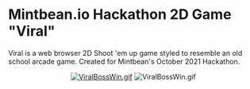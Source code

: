 
# Mintbean.io Hackathon 2D Game "Viral"
Viral is a web browser 2D Shoot 'em up game styled to resemble an old school arcade game. Created for Mintbean's October 2021 Hackathon.

<div align='center'>
     
  [![ViralBossWin.gif](https://s9.gifyu.com/images/ViralBossWin.gif)](https://gifyu.com/image/Gy9X)
     ![ViralBossWin.gif](https://s9.gifyu.com/images/ViralBossWin.gif)
     
     
</div>
